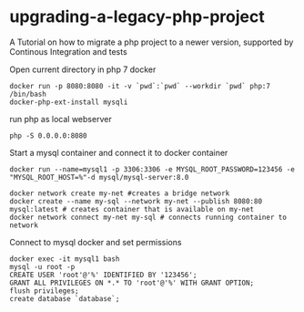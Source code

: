 # upgrading-a-legacy-php-project
A Tutorial on how to migrate a php project to a newer version, supported by Continous Integration and tests

Open current directory in php 7 docker

    docker run -p 8080:8080 -it -v `pwd`:`pwd` --workdir `pwd` php:7 /bin/bash
    docker-php-ext-install mysqli

run php as local webserver

    php -S 0.0.0.0:8080

Start a mysql container and connect it to docker container

    docker run --name=mysql1 -p 3306:3306 -e MYSQL_ROOT_PASSWORD=123456 -e "MYSQL_ROOT_HOST=%"-d mysql/mysql-server:8.0

    docker network create my-net #creates a bridge network
    docker create --name my-sql --network my-net --publish 8080:80 mysql:latest # creates container that is available on my-net
    docker network connect my-net my-sql # connects running container to network

Connect to mysql docker and set permissions

    docker exec -it mysql1 bash
    mysql -u root -p
    CREATE USER 'root'@'%' IDENTIFIED BY '123456';
    GRANT ALL PRIVILEGES ON *.* TO 'root'@'%' WITH GRANT OPTION;
    flush privileges;
    create database `database`;